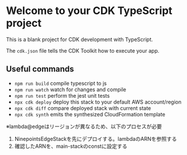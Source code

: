 # Welcome to your CDK TypeScript project

This is a blank project for CDK development with TypeScript.

The `cdk.json` file tells the CDK Toolkit how to execute your app.

## Useful commands

* `npm run build`   compile typescript to js
* `npm run watch`   watch for changes and compile
* `npm run test`    perform the jest unit tests
* `npx cdk deploy`  deploy this stack to your default AWS account/region
* `npx cdk diff`    compare deployed stack with current state
* `npx cdk synth`   emits the synthesized CloudFormation template

※lambda@edgeはリージョンが異なるため、以下のプロセスが必要
1. NinepointsEdgeStackを先にデプロイする。lambdaのARNを参照する
2. 確認したARNを、main-stackのconstに設定する
